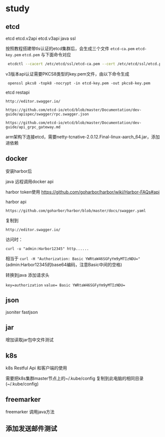 # study
## etcd
etcd etcd.v2api etcd.v3api java ssl

按照教程搭建带tls认证的etcd集群后，会生成三个文件
`etcd-ca.pem`  `etcd-key.pem`  `etcd.pem`
与下面命令对应  

``` bash
 etcdctl --cacert /etc/etcd/ssl/etcd-ca.pem --cert /etc/etcd/ssl/etcd.pem --key /etc/etcd/ssl/etcd-key.pem get /hello
```


v3版本api认证需要PKCS8类型的key.pem文件，由以下命令生成

` openssl pkcs8 -topk8 -nocrypt -in etcd-key.pem -out pkcs8-key.pem`

etcd restapi 

`http://editor.swagger.io/`

`https://github.com/etcd-io/etcd/blob/master/Documentation/dev-guide/apispec/swagger/rpc.swagger.json`

`https://github.com/etcd-io/etcd/blob/master/Documentation/dev-guide/api_grpc_gateway.md`

arm架构下连接etcd，需要netty-tcnative-2.0.12.Final-linux-aarch_64.jar，添加进依赖

## docker

安装harbor后

java 远程调用docker api

harbor token使用
https://github.com/goharbor/harbor/wiki/Harbor-FAQs#api

harbor api 

`https://github.com/goharbor/harbor/blob/master/docs/swagger.yaml` 

复制到

`http://editor.swagger.io/`

访问时：

`curl -u "admin:Harbor12345" http......`

相当于 `curl -H "Authorization: Basic YWRtaW46SGFyYm9yMTIzNDU="`(admin:Harbor12345的base64编码，注意Basic中间的空格)

转换到java 添加请求头 

`key=authorization` `value= Basic YWRtaW46SGFyYm9yMTIzNDU=`

## json

jsoniter fastjson

## jar

增加读取jar包中文件测试

## k8s

k8s Restful Api 和客户端的使用

需要把k8s集群master节点上的~/.kube/config 复制到此电脑的相同目录(~/.kube/config)

## freemarker 

freemarker 调用java方法

## 添加发送邮件测试